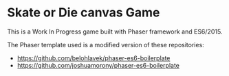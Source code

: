 # Skate or Die canvas Game

This is a Work In Progress game built with Phaser framework and ES6/2015.

The Phaser template used is a modified version of these repositories: 
* https://github.com/belohlavek/phaser-es6-boilerplate
* https://github.com/joshuamorony/phaser-es6-boilerplate